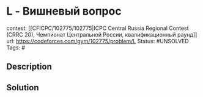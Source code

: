 # L - Вишневый вопрос

contest: [[CFICPC/102775/102775|ICPC Central Russia Regional Contest (CRRC 20), Чемпионат Центральной России, квалификационный раунд]]
url: https://codeforces.com/gym/102775/problem/L
Status: #UNSOLVED
Tags: #

## Description

## Solution

